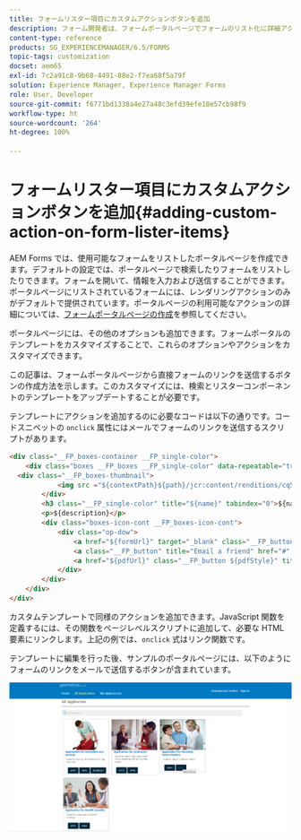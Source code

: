 ```yaml
---
title: フォームリスター項目にカスタムアクションボタンを追加
description: フォーム開発者は、フォームポータルページでフォームのリスト化に詳細アクションを追加できます。デフォルトでは、フォームのリスト化により、フォームにアクセス、入力および送信することができます。
content-type: reference
products: SG_EXPERIENCEMANAGER/6.5/FORMS
topic-tags: customization
docset: aem65
exl-id: 7c2a91c8-9b68-4491-88e2-f7ea68f5a79f
solution: Experience Manager, Experience Manager Forms
role: User, Developer
source-git-commit: f6771bd1338a4e27a48c3efd39efe18e57cb98f9
workflow-type: ht
source-wordcount: '264'
ht-degree: 100%

---
```


# フォームリスター項目にカスタムアクションボタンを追加{#adding-custom-action-on-form-lister-items}

AEM Forms では、使用可能なフォームをリストしたポータルページを作成できます。デフォルトの設定では、ポータルページで検索したりフォームをリストしたりできます。フォームを開いて、情報を入力および送信することができます。ポータルページにリストされているフォームには、レンダリングアクションのみがデフォルトで提供されています。ポータルページの利用可能なアクションの詳細については、[フォームポータルページの作成](../../forms/using/creating-form-portal-page.md)を参照してください。

ポータルページには、その他のオプションも追加できます。フォームポータルのテンプレートをカスタマイズすることで、これらのオプションやアクションをカスタマイズできます。

この記事は、フォームポータルページから直接フォームのリンクを送信するボタンの作成方法を示します。このカスタマイズには、検索とリスターコンポーネントのテンプレートをアップデートすることが必要です。

テンプレートにアクションを追加するのに必要なコードは以下の通りです。コードスニペットの `onclick` 属性にはメールでフォームのリンクを送信するスクリプトがあります。

```html
<div class="__FP_boxes-container __FP_single-color">
    <div class="boxes __FP_boxes __FP_single-color" data-repeatable="true">
  <div class="__FP_boxes-thumbnail">
            <img src ="${contextPath}${path}/jcr:content/renditions/cq5dam.thumbnail.319.319.png">
        </div>
        <h3 class="__FP_single-color" title="${name}" tabindex="0">${name}</h3>
        <p>${description}</p>
        <div class="boxes-icon-cont __FP_boxes-icon-cont">
            <div class="op-dow">
                <a href="${formUrl}" target="_blank" class="__FP_button ${htmlStyle}" title="${config-htmlLinkText}">Apply</a>
                <a class="__FP_button" title="Email a friend" href="#" onclick="javascript:window.location=&apos;mailto:?subject=Interesting information&body=I thought you might find {name} form helpful :  &apos;+window.location.protocol+window.location.host+&apos;${formUrl}&apos; ;">Email</a>
                <a href="${pdfUrl}" class="__FP_button ${pdfStyle}" title="${config-pdfLinkText}">Download</a>
            </div>
        </div>
    </div>
</div>
```

カスタムテンプレートで同様のアクションを追加できます。JavaScript 関数を定義するには、その関数をページレベルスクリプトに追加して、必要な HTML 要素にリンクします。上記の例では、`onclick` 式はリンク関数です。

テンプレートに編集を行った後、サンプルのポータルページには、以下のようにフォームのリンクをメールで送信するボタンが含まれています。

![メール](assets/email.png)
